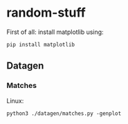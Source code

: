 # random-stuff

First of all: install matplotlib using:
```
pip install matplotlib 
```

## Datagen
### Matches
Linux: 
```
python3 ./datagen/matches.py -genplot
```
